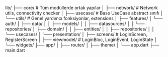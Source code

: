 lib/
├── core/                        # Tüm modüllerde ortak yapılar
│   ├── network/                 # Network utils, connectivity checker
│   ├── usecase/                 # Base UseCase abstract sınıfı
│   └── utils/                   # Genel yardımcı fonksiyonlar, extensions
│
├── features/
│   └── auth/
│       ├── data/
│       │   ├── models/
│       │   ├── datasources/
│       │   └── repositories/
│       ├── domain/
│       │   ├── entities/
│       │   ├── repositories/
│       │   └── usecases/
│       └── presentation/
│           ├── screens/         # LoginScreen, RegisterScreen
│           ├── viewmodel/       # LoginBloc, LoginEvent, LoginState
│           └── widgets/
├── app/
│   ├── router/
│   ├── theme/
│   └── app.dart
├── main.dart
